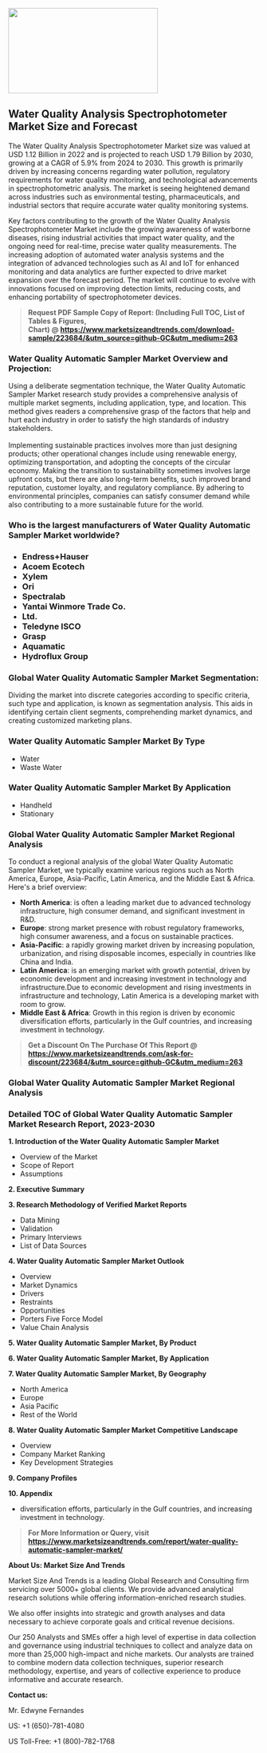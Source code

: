 <p><img class="alignnone size-medium wp-image-20088" src="https://ffe5etoiles.com/wp-content/uploads/2024/12/MST1-300x171.png" alt="" width="300" height="171" /></p><h2>Water Quality Analysis Spectrophotometer Market Size and Forecast</h2><p>The Water Quality Analysis Spectrophotometer Market size was valued at USD 1.12 Billion in 2022 and is projected to reach USD 1.79 Billion by 2030, growing at a CAGR of 5.9% from 2024 to 2030. This growth is primarily driven by increasing concerns regarding water pollution, regulatory requirements for water quality monitoring, and technological advancements in spectrophotometric analysis. The market is seeing heightened demand across industries such as environmental testing, pharmaceuticals, and industrial sectors that require accurate water quality monitoring systems.</p><p>Key factors contributing to the growth of the Water Quality Analysis Spectrophotometer Market include the growing awareness of waterborne diseases, rising industrial activities that impact water quality, and the ongoing need for real-time, precise water quality measurements. The increasing adoption of automated water analysis systems and the integration of advanced technologies such as AI and IoT for enhanced monitoring and data analytics are further expected to drive market expansion over the forecast period. The market will continue to evolve with innovations focused on improving detection limits, reducing costs, and enhancing portability of spectrophotometer devices.</p></p><blockquote id="" class=""><strong>Request PDF Sample Copy of Report: (Including Full TOC, List of Tables &amp; Figures, Chart)&nbsp;@&nbsp;<strong><a href="https://www.marketsizeandtrends.com/download-sample/223684/&utm_source=github-GC&utm_medium=263" target="_blank">https://www.marketsizeandtrends.com/download-sample/223684/&utm_source=github-GC&utm_medium=263</a></strong></strong></blockquote><h3 id="" class="">Water Quality Automatic Sampler Market&nbsp;Overview and Projection:</h3><p id="" class="">Using a deliberate segmentation technique, the Water Quality Automatic Sampler Market research study provides a comprehensive analysis of multiple market segments, including application, type, and location. This method gives readers a comprehensive grasp of the factors that help and hurt each industry in order to satisfy the high standards of industry stakeholders. <br /> <br />Implementing sustainable practices involves more than just designing products; other operational changes include using renewable energy, optimizing transportation, and adopting the concepts of the circular economy. Making the transition to sustainability sometimes involves large upfront costs, but there are also long-term benefits, such improved brand reputation, customer loyalty, and regulatory compliance. By adhering to environmental principles, companies can satisfy consumer demand while also contributing to a more sustainable future for the world.</p><h3 id="" class="">Who is the largest manufacturers of&nbsp;Water Quality Automatic Sampler Market worldwide?</h3><h3 class=""><p><ul><li>Endress+Hauser </li><li> Acoem Ecotech </li><li> Xylem </li><li> Ori </li><li> Spectralab </li><li> Yantai Winmore Trade Co. </li><li> Ltd. </li><li> Teledyne ISCO </li><li> Grasp </li><li> Aquamatic </li><li> Hydroflux Group</li></ul></p></h3><h3 id="" class="">Global&nbsp;Water Quality Automatic Sampler Market Segmentation:</h3><p id="" class="">Dividing the market into discrete categories according to specific criteria, such type and application, is known as segmentation analysis. This aids in identifying certain client segments, comprehending market dynamics, and creating customized marketing plans.</p><h3 id="" class="">Water Quality Automatic Sampler Market&nbsp;By Type</h3><p><p><ul><li>Water</li><li> Waste Water</p></li></ul></p></p><h3 id="" class="">Water Quality Automatic Sampler Market&nbsp;By Application</h3><p class=""><p><ul><li>Handheld</li><li> Stationary</li></ul></p></p><h3 id="" class="">Global Water Quality Automatic Sampler Market Regional Analysis</h3><p id="" class="">To conduct a regional analysis of the global Water Quality Automatic Sampler Market, we typically examine various regions such as North America, Europe, Asia-Pacific, Latin America, and the Middle East &amp; Africa. Here's a brief overview:</p><ul><li><strong>North America</strong>: is often a leading market due to advanced technology infrastructure, high consumer demand, and significant investment in R&amp;D.</li><li><strong>Europe</strong>: strong market presence with robust regulatory frameworks, high consumer awareness, and a focus on sustainable practices.</li><li><strong>Asia-Pacific</strong>: a rapidly growing market driven by increasing population, urbanization, and rising disposable incomes, especially in countries like China and India.</li><li><strong>Latin America</strong>: is an emerging market with growth potential, driven by economic development and increasing investment in technology and infrastructure.Due to economic development and rising investments in infrastructure and technology, Latin America is a developing market with room to grow.</li><li><strong>Middle East &amp; Africa</strong>: Growth in this region is driven by economic diversification efforts, particularly in the Gulf countries, and increasing investment in technology.</li></ul><blockquote id="" class=""><strong>Get a Discount On The Purchase Of This Report @ <strong><a href="https://www.marketsizeandtrends.com/ask-for-discount/223684/&utm_source=github-GC&utm_medium=263" target="_blank">https://www.marketsizeandtrends.com/ask-for-discount/223684/&utm_source=github-GC&utm_medium=263</a></strong></strong></blockquote><h3 id="" class="">Global Water Quality Automatic Sampler Market Regional Analysis</h3><h3 id="" class="">Detailed TOC of Global Water Quality Automatic Sampler Market Research Report, 2023-2030</h3><p id="" class=""><strong>1. Introduction of the Water Quality Automatic Sampler Market</strong></p><ul><li>Overview of the Market</li><li>Scope of Report</li><li>Assumptions</li></ul><p id="" class=""><strong>2. Executive Summary</strong></p><p id="" class=""><strong>3. Research Methodology of Verified Market Reports</strong></p><ul><li>Data Mining</li><li>Validation</li><li>Primary Interviews</li><li>List of Data Sources</li></ul><p id="" class=""><strong>4. Water Quality Automatic Sampler Market Outlook</strong></p><ul><li>Overview</li><li>Market Dynamics</li><li>Drivers</li><li>Restraints</li><li>Opportunities</li><li>Porters Five Force Model</li><li>Value Chain Analysis</li></ul><p id="" class=""><strong>5. Water Quality Automatic Sampler Market, By Product</strong></p><p id="" class=""><strong>6. Water Quality Automatic Sampler Market, By Application</strong></p><p id="" class=""><strong>7. Water Quality Automatic Sampler Market, By Geography</strong></p><ul><li>North America</li><li>Europe</li><li>Asia Pacific</li><li>Rest of the World</li></ul><p id="" class=""><strong>8. Water Quality Automatic Sampler Market Competitive Landscape</strong></p><ul><li>Overview</li><li>Company Market Ranking</li><li>Key Development Strategies</li></ul><p id="" class=""><strong>9. Company Profiles</strong></p><p id="" class=""><strong>10. Appendix</strong></p><ul><li>diversification efforts, particularly in the Gulf countries, and increasing investment in technology.</li></ul><blockquote id="" class=""><strong>For More Information or Query, visit <strong><strong><a href="https://www.marketsizeandtrends.com/report/water-quality-automatic-sampler-market/" target="_blank">https://www.marketsizeandtrends.com/report/water-quality-automatic-sampler-market/</a></strong></strong></strong></blockquote><p id="" class=""><strong>About Us: Market Size And Trends</strong></p><p id="" class="">Market Size And Trends is a leading Global Research and Consulting firm servicing over 5000+ global clients. We provide advanced analytical research solutions while offering information-enriched research studies.</p><p id="" class="">We also offer insights into strategic and growth analyses and data necessary to achieve corporate goals and critical revenue decisions.</p><p id="" class="">Our 250 Analysts and SMEs offer a high level of expertise in data collection and governance using industrial techniques to collect and analyze data on more than 25,000 high-impact and niche markets. Our analysts are trained to combine modern data collection techniques, superior research methodology, expertise, and years of collective experience to produce informative and accurate research.</p><p id="" class=""><strong>Contact us:</strong></p><p id="" class="">Mr. Edwyne Fernandes</p><p id="" class="">US: +1 (650)-781-4080</p><p id="" class="">US Toll-Free: +1 (800)-782-1768</p>
